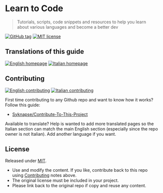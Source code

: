 # Learn to Code
> Tutorials, scripts, code snippets and resources to help you learn about various languages and become a better dev

[![GitHub tag](https://img.shields.io/github/tag/MichaelCurrin/learn-to-code.svg)](https://GitHub.com/MichaelCurrin/learn-to-code/tags/)
[![MIT license](https://img.shields.io/badge/License-MIT-blue.svg)](#license)


## Translations of this guide

[![English homepage](https://img.shields.io/badge/English-green?style=for-the-badge)](/en)
[![Italian homepage](https://img.shields.io/badge/Italian-green?style=for-the-badge)](/it)


## Contributing

[![English contributing](https://img.shields.io/badge/English-blue?style=for-the-badge)](/en/contributing.md)
[![Italian contributing](https://img.shields.io/badge/Italian-blue?style=for-the-badge)](/it/contributing.md)

First time contributing to any Github repo and want to know how it works? Follow this guide:
 
- [Syknapse/Contribute-To-This-Project](https://github.com/Syknapse/Contribute-To-This-Project)

Available to translate? Help is wanted to add more translated pages so the Italian section can match the main English section (especially since the repo owner is not Italian). Add another language if you want.


## License

Released under [MIT](/LICENSE).

- Use and modify the content. If you like, contribute back to this repo using [Contributing](#contributing) notes above.
- The original license must be included in your project.
- Please link back to the original repo if copy and reuse any content.
